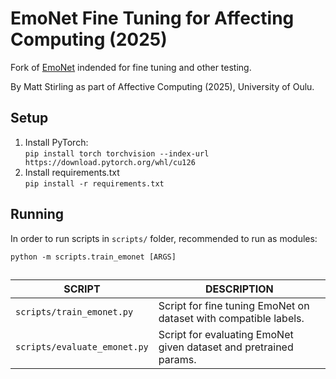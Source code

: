 # EmoNet Fine Tuning for Affecting Computing (2025)

Fork of [EmoNet](https://github.com/face-analysis/emonet) indended for fine tuning and other testing.

By Matt Stirling as part of Affective Computing (2025), University of Oulu. 


## Setup

1. Install PyTorch: \
`pip install torch torchvision --index-url https://download.pytorch.org/whl/cu126`
2. Install requirements.txt \
`pip install -r requirements.txt`


## Running

In order to run scripts in `scripts/` folder, recommended to run as modules:

```python -m scripts.train_emonet [ARGS]```


## 

| SCRIPT | DESCRIPTION |
| --- | --- |
| `scripts/train_emonet.py` | Script for fine tuning EmoNet on dataset with compatible labels.  |
| `scripts/evaluate_emonet.py` | Script for evaluating EmoNet given dataset and pretrained params.  |

